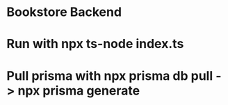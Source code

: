 # Bookstore Backend
# Run with npx ts-node index.ts
# Pull prisma with npx prisma db pull -> npx prisma generate
